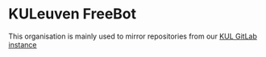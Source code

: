 # KULeuven FreeBot

This organisation is mainly used to mirror repositories from our [KUL GitLab instance](https://gitlab.kuleuven.be/distrinet/taskforces/nes/freebot)
